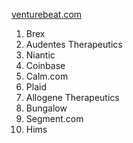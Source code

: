 [venturebeat.com](https://venturebeat.com/2019/05/15/fastest-growing-companies-startups-in-san-francisco-los-angeles-san-diego-silicon-valley-etc-awarded-by-growjo/)
1. Brex
2. Audentes Therapeutics
3. Niantic
4. Coinbase
5. Calm.com
6. Plaid
7. Allogene Therapeutics
8. Bungalow
9. Segment.com
10. Hims
